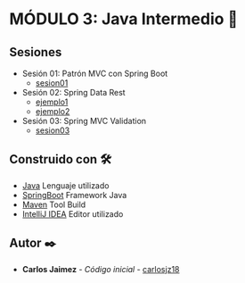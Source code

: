 # MÓDULO 3: Java Intermedio 🤖

## Sesiones
- Sesión 01: Patrón MVC con Spring Boot
    - [sesion01](./Sesion-01/sesion01)
- Sesión 02: Spring Data Rest
    - [ejemplo1](./Sesion-02/ejemplo1)
    - [ejemplo2](./Sesion-02/ejemplo2)
- Sesión 03: Spring MVC Validation
    - [sesion03](./Sesion-03/sesion03)


## Construido con 🛠️

* [Java]() Lenguaje utilizado
* [SpringBoot]() Framework Java
* [Maven]() Tool Build
* [IntelliJ IDEA]() Editor utilizado

## Autor ✒️

* **Carlos Jaimez** - *Código inicial* - [carlosjz18](https://github.com/carlosjz18)
